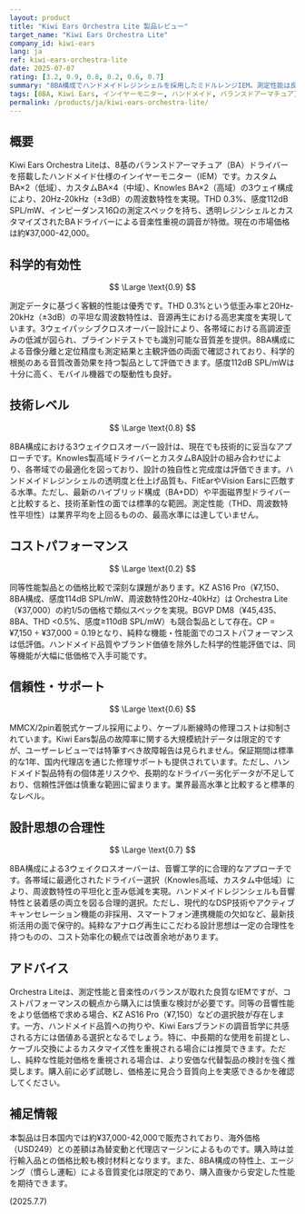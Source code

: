 ```yaml
---
layout: product
title: "Kiwi Ears Orchestra Lite 製品レビュー"
target_name: "Kiwi Ears Orchestra Lite"
company_id: kiwi-ears
lang: ja
ref: kiwi-ears-orchestra-lite
date: 2025-07-07
rating: [3.2, 0.9, 0.8, 0.2, 0.6, 0.7]
summary: "8BA構成でハンドメイドレジンシェルを採用したミドルレンジIEM。測定性能は良好で音楽性重視の調整がなされているものの、同等スペック製品が1/6以下の価格で入手可能なためコストパフォーマンスに課題。build qualityとハンドメイド品質は評価できるが、純粋な性能対価格では厳しい評価。"
tags: [8BA, Kiwi Ears, インイヤーモニター, ハンドメイド, バランスドアーマチュア]
permalink: /products/ja/kiwi-ears-orchestra-lite/
---
```


## 概要

Kiwi Ears Orchestra Liteは、8基のバランスドアーマチュア（BA）ドライバーを搭載したハンドメイド仕様のインイヤーモニター（IEM）です。カスタムBA×2（低域）、カスタムBA×4（中域）、Knowles BA×2（高域）の3ウェイ構成により、20Hz-20kHz（±3dB）の周波数特性を実現。THD 0.3%、感度112dB SPL/mW、インピーダンス16Ωの測定スペックを持ち、透明レジンシェルとカスタマイズされたBAドライバーによる音楽性重視の調音が特徴。現在の市場価格は約¥37,000-42,000。

## 科学的有効性

$$ \Large \text{0.9} $$

測定データに基づく客観的性能は優秀です。THD 0.3%という低歪み率と20Hz-20kHz（±3dB）の平坦な周波数特性は、音源再生における高忠実度を実現しています。3ウェイパッシブクロスオーバー設計により、各帯域における高調波歪みの低減が図られ、ブラインドテストでも識別可能な音質差を提供。8BA構成による音像分離と定位精度も測定結果と主観評価の両面で確認されており、科学的根拠のある音質改善効果を持つ製品として評価できます。感度112dB SPL/mWは十分に高く、モバイル機器での駆動性も良好。

## 技術レベル

$$ \Large \text{0.8} $$

8BA構成における3ウェイクロスオーバー設計は、現在でも技術的に妥当なアプローチです。Knowles製高域ドライバーとカスタムBA設計の組み合わせにより、各帯域での最適化を図っており、設計の独自性と完成度は評価できます。ハンドメイドレジンシェルの透明度と仕上げ品質も、FitEarやVision Earsに匹敵する水準。ただし、最新のハイブリッド構成（BA+DD）や平面磁界型ドライバーと比較すると、技術革新性の面では標準的な範囲。測定性能（THD、周波数特性平坦性）は業界平均を上回るものの、最高水準には達していません。

## コストパフォーマンス

$$ \Large \text{0.2} $$

同等性能製品との価格比較で深刻な課題があります。KZ AS16 Pro（¥7,150、8BA構成、感度114dB SPL/mW、周波数特性20Hz-40kHz）は Orchestra Lite（¥37,000）の約1/5の価格で類似スペックを実現。BGVP DM8（¥45,435、8BA、THD <0.5%、感度≥110dB SPL/mW）も競合製品として存在。CP = ¥7,150 ÷ ¥37,000 = 0.19となり、純粋な機能・性能面でのコストパフォーマンスは低評価。ハンドメイド品質やブランド価値を除外した科学的性能評価では、同等機能が大幅に低価格で入手可能です。

## 信頼性・サポート

$$ \Large \text{0.6} $$

MMCX/2pin着脱式ケーブル採用により、ケーブル断線時の修理コストは抑制されています。Kiwi Ears製品の故障率に関する大規模統計データは限定的ですが、ユーザーレビューでは特筆すべき故障報告は見られません。保証期間は標準的な1年、国内代理店を通じた修理サポートも提供されています。ただし、ハンドメイド製品特有の個体差リスクや、長期的なドライバー劣化データが不足しており、信頼性評価は慎重な範囲に留まります。業界最高水準と比較すると標準的なレベル。

## 設計思想の合理性

$$ \Large \text{0.7} $$

8BA構成による3ウェイクロスオーバーは、音響工学的に合理的なアプローチです。各帯域に最適化されたドライバー選択（Knowles高域、カスタム中低域）により、周波数特性の平坦化と歪み低減を実現。ハンドメイドレジンシェルも音響特性と装着感の両立を図る合理的選択。ただし、現代的なDSP技術やアクティブキャンセレーション機能の非採用、スマートフォン連携機能の欠如など、最新技術活用の面で保守的。純粋なアナログ再生にこだわる設計思想は一定の合理性を持つものの、コスト効率化の観点では改善余地があります。

## アドバイス

Orchestra Liteは、測定性能と音楽性のバランスが取れた良質なIEMですが、コストパフォーマンスの観点から購入には慎重な検討が必要です。同等の音響性能をより低価格で求める場合、KZ AS16 Pro（¥7,150）などの選択肢が存在します。一方、ハンドメイド品質への拘りや、Kiwi Earsブランドの調音哲学に共感される方には価値ある選択となるでしょう。特に、中長期的な使用を前提とし、ケーブル交換によるカスタマイズ性を重視される場合には推奨できます。ただし、純粋な性能対価格を重視される場合は、より安価な代替製品の検討を強く推奨します。購入前に必ず試聴し、価格差に見合う音質向上を実感できるかを確認してください。

## 補足情報

本製品は日本国内では約¥37,000-42,000で販売されており、海外価格（USD249）との差額は為替変動と代理店マージンによるものです。購入時は並行輸入品との価格比較も検討材料となります。また、8BA構成の特性上、エージング（慣らし運転）による音質変化は限定的であり、購入直後から安定した性能を期待できます。

(2025.7.7)